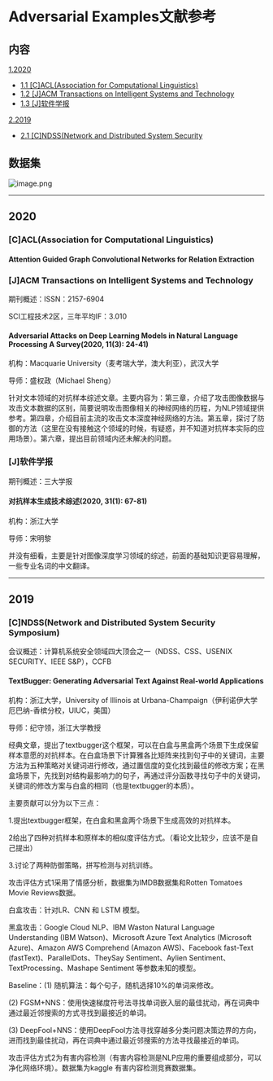 # Adversarial Examples文献参考

## 内容

<a href="##2020">1.2020</a>

- <a href="###[C]ACL(Association for Computational Linguistics)">1.1 [C]ACL(Association for Computational Linguistics)</a>
- <a href="###[J]ACM Transactions on Intelligent Systems and Technology">1.2 [J]ACM Transactions on Intelligent Systems and Technology</a>
- <a href="###[J]软件学报">1.3 [J]软件学报</a>

<a href="##2019">2.2019</a>

- <a href="###[C]NDSS(Network and Distributed System Security Symposium)">2.1 [C]NDSS(Network and Distributed System Security</a>

## 数据集

![image.png](https://upload-images.jianshu.io/upload_images/7810235-5d28cd4dbd9daf56.png?imageMogr2/auto-orient/strip%7CimageView2/2/w/1240)

------------------------------------------------------------------------------------------



## 2020

### [C]ACL(Association for Computational Linguistics)

#### Attention Guided Graph Convolutional Networks for Relation Extraction

### [J]ACM Transactions on Intelligent Systems and Technology

期刊概述：ISSN：2157-6904

SCI工程技术2区，三年平均IF：3.010

#### Adversarial Attacks on Deep Learning Models in Natural Language Processing A Survey(2020, 11(3): 24-41)

机构：Macquarie University（麦考瑞大学，澳大利亚），武汉大学

导师：盛权政（Michael Sheng）

针对文本领域的对抗样本综述文章。主要内容为：第三章，介绍了攻击图像数据与攻击文本数据的区别，简要说明攻击图像相关的神经网络的历程，为NLP领域提供参考。第四章，介绍目前主流的攻击文本深度神经网络的方法。第五章，探讨了防御的方法（这里在没有接触这个领域的时候，有疑惑，并不知道对抗样本实际的应用场景）。第六章，提出目前领域内还未解决的问题。

### [J]软件学报

期刊概述：三大学报

#### 对抗样本生成技术综述(2020, 31(1): 67-81)

机构：浙江大学

导师：宋明黎

并没有细看，主要是针对图像深度学习领域的综述，前面的基础知识更容易理解，一些专业名词的中文翻译。

------------------------------------------------------------------------------------------



## 2019

### [C]NDSS(Network and Distributed System Security Symposium)

会议概述：计算机系统安全领域四大顶会之一（NDSS、CSS、USENIX SECURITY、IEEE S&P），CCFB

#### TextBugger: Generating Adversarial Text Against Real-world Applications

机构：浙江大学，University of Illinois at Urbana-Champaign（伊利诺伊大学厄巴纳-香槟分校，UIUC，美国）

导师：纪守领，浙江大学教授

经典文章，提出了textbugger这个框架，可以在白盒与黑盒两个场景下生成保留样本意愿的对抗样本。在白盒场景下计算雅各比矩阵来找到句子中的关键词，主要方法为五种策略对关键词进行修改，通过置信度的变化找到最佳的修改方案；在黑盒场景下，先找到对结构最影响力的句子，再通过评分函数寻找句子中的关键词，关键词的修改方案与白盒的相同（也是textbugger的本质）。

主要贡献可以分为以下三点：

1.提出textbugger框架，在白盒和黑盒两个场景下生成高效的对抗样本。

2给出了四种对抗样本和原样本的相似度评估方式。（看论文比较少，应该不是自己提出）

3.讨论了两种防御策略，拼写检测与对抗训练。

攻击评估方式1采用了情感分析，数据集为IMDB数据集和Rotten Tomatoes Movie Reviews数据。

白盒攻击：针对LR、CNN 和 LSTM 模型。

黑盒攻击：Google Cloud NLP、IBM Waston Natural Language Understanding (IBM Watson)、Microsoft Azure Text Analytics (Microsoft Azure)、Amazon AWS Comprehend (Amazon AWS)、Facebook fast-Text (fastText)、ParallelDots、TheySay Sentiment、Aylien Sentiment、TextProcessing、Mashape Sentiment 等参数未知的模型。

Baseline：(1) 随机算法：每个句子，随机选择10%的单词来修改。

(2) FGSM+NNS：使用快速梯度符号法寻找单词嵌入层的最佳扰动，再在词典中通过最近邻搜索的方式寻找到最接近的单词。

(3) DeepFool+NNS：使用DeepFool方法寻找穿越多分类问题决策边界的方向，进而找到最佳扰动，再在词典中通过最近邻搜索的方法寻找最接近的单词。

攻击评估方式2为有害内容检测（有害内容检测是NLP应用的重要组成部分，可以净化网络环境）。数据集为kaggle 有害内容检测竞赛数据集。









